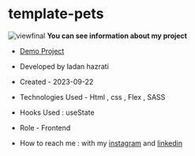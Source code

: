 # template-pets

![viewfinal](https://github.com/ladan-hazrati-web/template-pets/assets/119695832/6f8823bb-55b9-4f34-917e-5fc671d3730c)
**You can see information about my project**

- [Demo Project](https://ladan-hazrati-web.github.io/template-pets/)

- Developed by ladan hazrati

- Created - 2023-09-22

- Technologies Used - Html , css , Flex , SASS

- Hooks Used : useState 

- Role - Frontend

- How to reach me : with my [instagram](https://www.instagram.com/ladan_hazrati_web) and [linkedin](https://www.linkedin.com/in/ladan-hazrati-web)
